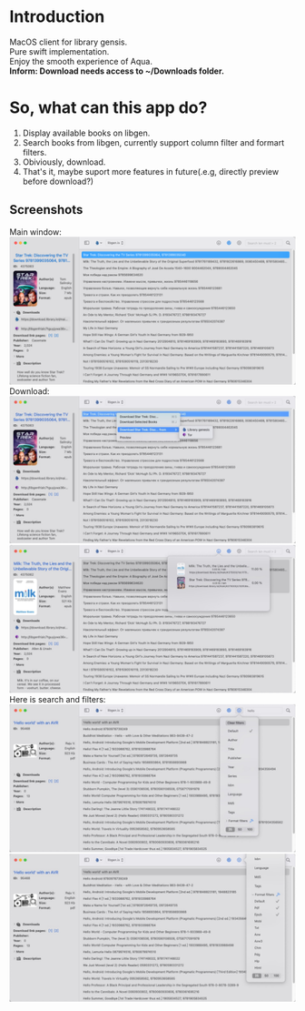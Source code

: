 # Introduction
MacOS client for library gensis.  
Pure swift implementation.  
Enjoy the smooth experience of Aqua.  
**Inform: Download needs access to ~/Downloads folder.**

# So, what can this app do?
1. Display available books on libgen.  
2. Search books from libgen, currently support column filter and formart filters.  
3. Obiviously, download.  
4. That's it, maybe suport more features in future(.e.g, directly preview before download?)


## Screenshots
Main window:  
![main-screenshot](./Resources/main.png)
Download:  
![download-context](./Resources/download-context.jpg)
![downloader](./Resources/downloader.jpg)
Here is search and filters:    
![filter1](./Resources/filter-1.jpg)
![filter2](./Resources/filter-2.jpg)
